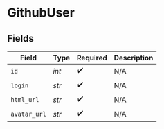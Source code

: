 # GithubUser


## Fields

| Field              | Type               | Required           | Description        |
| ------------------ | ------------------ | ------------------ | ------------------ |
| `id`               | *int*              | :heavy_check_mark: | N/A                |
| `login`            | *str*              | :heavy_check_mark: | N/A                |
| `html_url`         | *str*              | :heavy_check_mark: | N/A                |
| `avatar_url`       | *str*              | :heavy_check_mark: | N/A                |